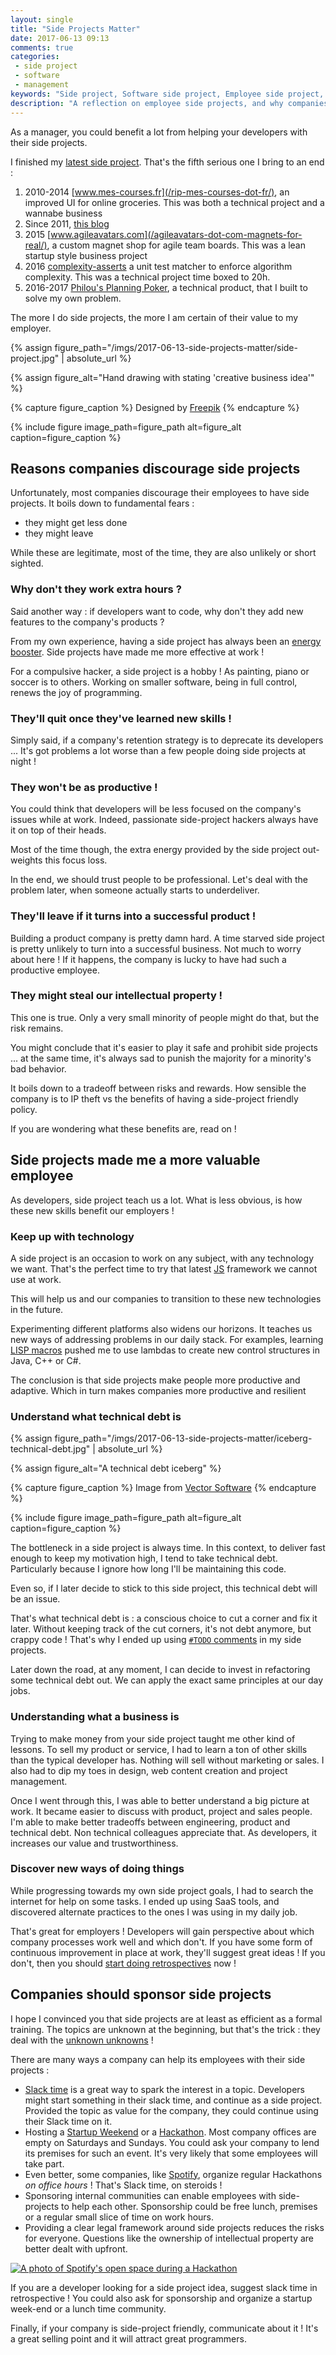```yaml
---
layout: single
title: "Side Projects Matter"
date: 2017-06-13 09:13
comments: true
categories:
 - side project
 - software
 - management
keywords: "Side project, Software side project, Employee side project, Side project policy, Side project friendly policy, Software"
description: "A reflection on employee side projects, and why companies should support them"
---
```

As a manager, you could benefit a lot from helping your developers with their side projects.

I finished my [latest side project](https://philous-planning-poker.herokuapp.com/). That's the fifth serious one I bring to an end :

1. 2010-2014 [www.mes-courses.fr](/rip-mes-courses-dot-fr/), an improved UI for online groceries. This was both a technical project and a wannabe business
2. Since 2011, [this blog](/)
2. 2015 [www.agileavatars.com](/agileavatars-dot-com-magnets-for-real/), a custom magnet shop for agile team boards. This was a lean startup style business project
3. 2016 [complexity-asserts](/verify-the-big-o-complexity-of-ruby-code-in-rspec/) a unit test matcher to enforce algorithm complexity. This was a technical project time boxed to 20h.
4. 2016-2017 [Philou's Planning Poker](http://philou.github.io/planning-poker/), a technical product, that I built to solve my own problem.

The more I do side projects, the more I am certain of their value to my employer.

{% assign figure_path="/imgs/2017-06-13-side-projects-matter/side-project.jpg" | absolute_url %}

{% assign figure_alt="Hand drawing with stating 'creative business idea'" %}

{% capture figure_caption %}
Designed by [Freepik](http://fr.freepik.com/vecteurs-libre/dessines-a-la-main-business-icons_769576.htm)
{% endcapture %}

{% include figure image_path=figure_path alt=figure_alt caption=figure_caption %}

## Reasons companies discourage side projects

Unfortunately, most companies discourage their employees to have side projects. It boils down to fundamental fears :

* they might get less done
* they might leave

While these are legitimate, most of the time, they are also unlikely or short sighted.

### Why don't they work extra hours ?

Said another way : if developers want to code, why don't they add new features to the company's products ?

From my own experience, having a side project has always been an [energy booster](/is-there-any-room-for-the-not-passionate-developer/). Side projects have made me more effective at work !

For a compulsive hacker, a side project is a hobby ! As painting, piano or soccer is to others. Working on smaller software, being in full control, renews the joy of programming.

### They'll quit once they've learned new skills !

Simply said, if a company's retention strategy is to deprecate its developers ... It's got problems a lot worse than a few people doing side projects at night !

### They won't be as productive !

You could think that developers will be less focused on the company's issues while at work. Indeed, passionate side-project hackers always have it on top of their heads.

Most of the time though, the extra energy provided by the side project out-weights this focus loss.

In the end, we should trust people to be professional. Let's deal with the problem later, when someone actually starts to underdeliver.

### They'll leave if it turns into a successful product !

Building a product company is pretty damn hard. A time starved side project is pretty unlikely to turn into a successful business. Not much to worry about here ! If it happens, the company is lucky to have had such a productive employee.

### They might steal our intellectual property !

This one is true. Only a very small minority of people might do that, but the risk remains.

You might conclude that it's easier to play it safe and prohibit side projects ... at the same time, it's always sad to punish the majority for a minority's bad behavior.

It boils down to a tradeoff between risks and rewards. How sensible the company is to IP theft vs the benefits of having a side-project friendly policy.

If you are wondering what these benefits are, read on !

## Side projects made me a more valuable employee

As developers, side project teach us a lot. What is less obvious, is how these new skills benefit our employers !

### Keep up with technology

A side project is an occasion to work on any subject, with any technology we want. That's the perfect time to try that latest [JS](https://colorlib.com/wp/javascript-frameworks/) framework we cannot use at work.

This will help us and our companies to transition to these new technologies in the future.

Experimenting different platforms also widens our horizons. It teaches us new ways of addressing problems in our daily stack. For examples, learning [LISP macros](https://stackoverflow.com/questions/267862/what-makes-lisp-macros-so-special) pushed me to use lambdas to create new control structures in Java, C++ or C#.

The conclusion is that side projects make people more productive and adaptive. Which in turn makes companies more productive and resilient

### Understand what technical debt is

{% assign figure_path="/imgs/2017-06-13-side-projects-matter/iceberg-technical-debt.jpg" | absolute_url %}

{% assign figure_alt="A technical debt iceberg" %}

{% capture figure_caption %}
Image from [Vector Software](https://www.vectorcast.com/testing-solutions/technical-debt-legacy-code)
{% endcapture %}

{% include figure image_path=figure_path alt=figure_alt caption=figure_caption %}

The bottleneck in a side project is always time. In this context, to deliver fast enough to keep my motivation high, I tend to take technical debt. Particularly because I ignore how long I'll be maintaining this code.

Even so, if I later decide to stick to this side project, this technical debt will be an issue.

That's what technical debt is : a conscious choice to cut a corner and fix it later. Without keeping track of the cut corners, it's not debt anymore, but crappy code ! That's why I ended up using [`#TODO` comments](/a-seamless-way-to-keep-track-of-technical-debt-in-your-source-code/) in my side projects.

Later down the road, at any moment, I can decide to invest in refactoring some technical debt out. We can apply the exact same principles at our day jobs.

### Understanding what a business is

Trying to make money from your side project taught me other kind of lessons. To sell my product or service, I had to learn a ton of other skills than the typical developer has. Nothing will sell without marketing or sales. I also had to dip my toes in design, web content creation and project management.

Once I went through this, I was able to better understand a big picture at work. It became easier to discuss with product, project and sales people. I'm able to make better tradeoffs between engineering, product and technical debt. Non technical colleagues appreciate that. As developers, it increases our value and trustworthiness.

### Discover new ways of doing things

While progressing towards my own side project goals, I had to search the internet for help on some tasks. I ended up using SaaS tools, and discovered alternate practices to the ones I was using in my daily job.

That's great for employers ! Developers will gain perspective about which company processes work well and which don't. If you have some form of continuous improvement in place at work, they'll suggest great ideas ! If you don't, then you should [start doing retrospectives](/how-we-introduced-efficient-agile-retrospectives/) now !

## Companies should sponsor side projects

I hope I convinced you that side projects are at least as efficient as a formal training. The topics are unknown at the beginning, but that's the trick : they deal with the [unknown unknowns](https://en.wikipedia.org/wiki/There_are_known_knowns) !

There are many ways a company can help its employees with their side projects :

* [Slack time](http://www.jamesshore.com/Agile-Book/slack.html) is a great way to spark the interest in a topic. Developers might start something in their slack time, and continue as a side project. Provided the topic as value for the company, they could continue using their Slack time on it.
* Hosting a [Startup Weekend](https://startupweekend.org/) or a [Hackathon](https://en.wikipedia.org/wiki/Hackathon). Most company offices are empty on Saturdays and Sundays. You could ask your company to lend its premises for such an event. It's very likely that some employees will take part.
* Even better, some companies, like [Spotify](https://labs.spotify.com/2013/02/15/organizing-a-hack-week/), organize regular Hackathons *on office hours* ! That's Slack time, on steroids !
* Sponsoring internal communities can enable employees with side-projects to help each other. Sponsorship could be free lunch, premises or a regular small slice of time on work hours.
* Providing a clear legal framework around side projects reduces the risks for everyone. Questions like the ownership of intellectual property are better dealt with upfront.

[![A photo of Spotify's open space during a Hackathon]({{site.url}}{{site.baseurl}}/imgs/2017-06-13-side-projects-matter/spotify-hackathon.jpg)](https://labs.spotify.com/2013/02/15/organizing-a-hack-week/)

If you are a developer looking for a side project idea, suggest slack time in retrospective ! You could also ask for sponsorship and organize a startup week-end or a lunch time community.

Finally, if your company is side-project friendly, communicate about it ! It's a great selling point and it will attract great programmers.
